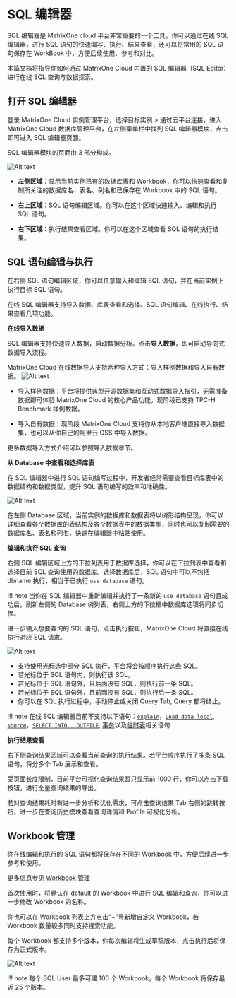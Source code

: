 # **SQL 编辑器**

SQL 编辑器是 MatrixOne cloud 平台非常重要的一个工具，你可以通过在线 SQL 编辑器，进行 SQL 语句的快速编写、执行、结果查看，还可以将常用的 SQL 语句保存在 WorkBook 中，方便后续使用、参考和对比。

本篇文档将指导你如何通过 MatrixOne Cloud 内置的 SQL 编辑器（SQL Editor）进行在线 SQL 查询与数据探索。

## 打开 SQL 编辑器

登录 MatrixOne Cloud 实例管理平台，选择目标实例 > 通过云平台连接，进入 MatrixOne Cloud 数据库管理平台，在左侧菜单栏中找到 SQL 编辑器模块，点击即可进入 SQL 编辑器页面。

SQL 编辑器模块的页面由 3 部分构成。

![Alt text](https://community-shared-data-1308875761.cos.ap-beijing.myqcloud.com/artwork/mocdocs/sqleditor/sqleditor-1.png)

- **左侧区域**：显示当前实例已有的数据库表和 Workbook，你可以快速查看和复制所关注的数据库名、表名、列名和已保存在 Workbook 中的 SQL 语句。

- **右上区域**：SQL 语句编辑区域。你可以在这个区域快速输入、编辑和执行 SQL 语句。

- **右下区域**：执行结果查看区域。你可以在这个区域查看 SQL 语句的执行结果。

## SQL 语句编辑与执行

在右侧 SQL 语句编辑区域，你可以任意输入和编辑 SQL 语句，并在当前实例上执行目标 SQL 语句。

在线 SQL 编辑器支持导入数据、库表查看和选择、SQL 语句编辑、在线执行、结果查看几项功能。

**在线导入数据**

SQL 编辑器支持快速导入数据，启动数据分析。点击**导入数据**，即可启动导向式数据导入流程。

MatrixOne Cloud 在线数据导入支持两种导入方式：导入样例数据和导入自有数据。
![Alt text](https://community-shared-data-1308875761.cos.ap-beijing.myqcloud.com/artwork/mocdocs/sqleditor/image-1.png)

- 导入样例数据：平台将提供典型开源数据集和互动式数据导入指引，无需准备数据即可体验 MatrixOne Cloud 的核心产品功能。现阶段已支持 TPC-H Benchmark 样例数据。

- 导入自有数据：现阶段 MatrixOne Cloud 支持你从本地客户端直接导入数据集，也可以从你自己的阿里云 OSS 中导入数据。

更多数据导入方式介绍可以参照导入数据章节。

**从 Database 中查看和选择库表**

在 SQL 编辑器中进行 SQL 语句编写过程中，开发者经常需要查看目标库表中的数据结构和数据类型，提升 SQL 语句编写的效率和准确性。

![Alt text](https://community-shared-data-1308875761.cos.ap-beijing.myqcloud.com/artwork/mocdocs/sqleditor/image-4.png)

在左侧 Database 区域，当前实例的数据库和数据表将以树形结构呈现，你可以详细查看各个数据库的表结构及各个数据表中的数据类型，同时也可以复制需要的数据库名、表名和列名，快速在编辑器中粘贴使用。

**编辑和执行 SQL 查询**

右侧 SQL 编辑区域上方的下拉列表用于数据库选择，你可以在下拉列表中查看和选择目前 SQL 查询使用的数据库。选择数据库后，SQL 语句中可以不包括 dbname 执行，相当于已执行 `use database` 语句。

!!! note
    当你在 SQL 编辑器中重新编辑并执行了一条新的 `use database` 语句且成功后，刷新左侧的 Database 树列表，右侧上方的下拉框中数据库选项将同步切换。

进一步输入想要查询的 SQL 语句，点击执行按钮，MatrixOne Cloud 将直接在线执行对应 SQL 请求。

![Alt text](https://community-shared-data-1308875761.cos.ap-beijing.myqcloud.com/artwork/mocdocs/sqleditor/image-5.png)

- 支持使用光标选中部分 SQL 执行，平台将会按顺序执行这些 SQL。
- 若光标位于 SQL 语句内，则执行该 SQL。
- 若光标位于 SQL 语句外，且后面没有 SQL，则执行前一条 SQL。
- 若光标位于 SQL 语句外，且前面没有 SQL，则执行后一条 SQL。
- 你可以在 SQL 执行过程中，手动停止或关闭 Query Tab, Query 都将终止。
  
!!! note
    在线 SQL 编辑器目前不支持以下语句：[`explain`](../Reference/SQL-Reference/Other/Explain/explain.md)，[`Load data local`]( ../Migrate-Data/Load-Local-Data.md), [`source`](../App-Develop/import-data/bulk-load/using-source.md)，[`SELECT INTO...OUTFILE`](https://docs.matrixorigin.cn/1.1.0/MatrixOne/Develop/export-data/select-into-outfile/), [事务]( ../App-Develop/Transactions/matrixone-transaction-overview/how-to-use.md)以及[临时表](../App-Develop/schema-design/create-temporary-table.md)相关语句

**执行结果查看**

右下侧查询结果区域可以查看当前查询的执行结果。若平台顺序执行了多条 SQL 语句，将分多个 Tab 展示和查看。

受页面长度限制，目前平台可视化查询结果暂只显示前 1000 行，你可以点击下载按钮，进行全量查询结果的导出。

若对查询结果耗时有进一步分析和优化需求，可点击查询结果 Tab 右侧的跳转按钮，进一步在查询历史模块查看查询详情和 Profile 可视化分析。

## Workbook 管理

你在线编辑和执行的 SQL 语句都将保存在不同的 Workbook 中，方便后续进一步参考和使用。

更多信息参见 [Workbook 管理](sql-workbook.md)

首次使用时，将默认在 default 的 Workbook 中进行 SQL 编辑和查询，你可以进一步修改 Workbook 的名称。

你也可以在 Workbook 列表上方点击“+”号新增自定义 Workbook，若 Workbook 数量较多同时支持搜索功能。

每个 Workbook 都支持多个版本，你每次编辑将生成草稿版本，点击执行后将保存为正式版本。

![Alt text](https://community-shared-data-1308875761.cos.ap-beijing.myqcloud.com/artwork/mocdocs/sqleditor/image-6.png)

!!! note
    每个 SQL User 最多可建 100 个 Workbook，每个 Workbook 将保存最近 25 个版本。
